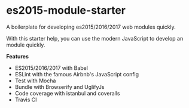 # es2015-module-starter
A boilerplate for developing es2015/2016/2017 web modules quickly.

With this starter help, you can use the modern JavaScript to develop an module quickly.

**Features**

- ES2015/2016/2017 with Babel
- ESLint with the famous Airbnb's JavaScript config
- Test with Mocha
- Bundle with Browserify and UglifyJs
- Code coverage with istanbul and coveralls
- Travis CI 
